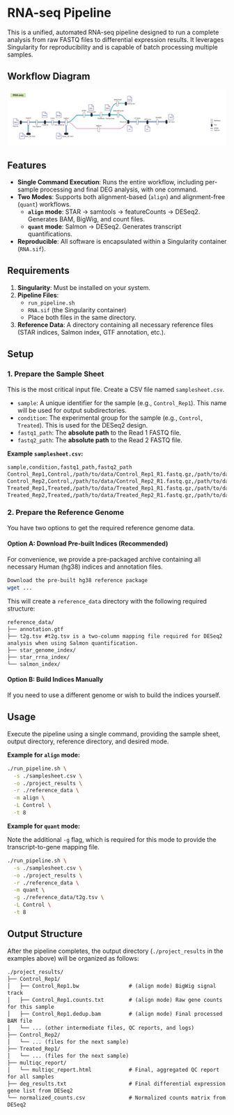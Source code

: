 # RNA-seq Pipeline

This is a unified, automated RNA-seq pipeline designed to run a complete analysis from raw FASTQ files to differential expression results. It leverages Singularity for reproducibility and is capable of batch processing multiple samples.

## Workflow Diagram
![Workflow](RNA_seq_pipeline.png)

## Features

-   **Single Command Execution**: Runs the entire workflow, including per-sample processing and final DEG analysis, with one command.
-   **Two Modes**: Supports both alignment-based (`align`) and alignment-free (`quant`) workflows.
    -   **`align` mode**: STAR -> samtools -> featureCounts -> DESeq2. Generates BAM, BigWig, and count files.
    -   **`quant` mode**: Salmon -> DESeq2. Generates transcript quantifications.
-   **Reproducible**: All software is encapsulated within a Singularity container (`RNA.sif`).

## Requirements

1.  **Singularity**: Must be installed on your system.
2.  **Pipeline Files**:
    -   `run_pipeline.sh`
    -   `RNA.sif` (the Singularity container)
    -   Place both files in the same directory.
3.  **Reference Data**: A directory containing all necessary reference files (STAR indices, Salmon index, GTF annotation, etc.).

## Setup

### 1. Prepare the Sample Sheet

This is the most critical input file. Create a CSV file named `samplesheet.csv`.

-   `sample`: A unique identifier for the sample (e.g., `Control_Rep1`). This name will be used for output subdirectories.
-   `condition`: The experimental group for the sample (e.g., `Control`, `Treated`). This is used for the DESeq2 design.
-   `fastq1_path`: The **absolute path** to the Read 1 FASTQ file.
-   `fastq2_path`: The **absolute path** to the Read 2 FASTQ file.

**Example `samplesheet.csv`:**

```csv
sample,condition,fastq1_path,fastq2_path
Control_Rep1,Control,/path/to/data/Control_Rep1_R1.fastq.gz,/path/to/data/Control_Rep1_R2.fastq.gz
Control_Rep2,Control,/path/to/data/Control_Rep2_R1.fastq.gz,/path/to/data/Control_Rep2_R2.fastq.gz
Treated_Rep1,Treated,/path/to/data/Treated_Rep1_R1.fastq.gz,/path/to/data/Treated_Rep1_R2.fastq.gz
Treated_Rep2,Treated,/path/to/data/Treated_Rep2_R1.fastq.gz,/path/to/data/Treated_Rep2_R2.fastq.gz
````

### 2\. Prepare the Reference Genome

You have two options to get the required reference genome data.

#### Option A: Download Pre-built Indices (Recommended)

For convenience, we provide a pre-packaged archive containing all necessary Human (hg38) indices and annotation files.

```bash
Download the pre-built hg38 reference package
wget ...
```

This will create a `reference_data` directory with the following required structure:

```
reference_data/
├── annotation.gtf
├── t2g.tsv #t2g.tsv is a two-column mapping file required for DESeq2 analysis when using Salmon quantification.
├── star_genome_index/
├── star_rrna_index/
└── salmon_index/
```

#### Option B: Build Indices Manually

If you need to use a different genome or wish to build the indices yourself.


## Usage

Execute the pipeline using a single command, providing the sample sheet, output directory, reference directory, and desired mode.

**Example for `align` mode:**

```bash
./run_pipeline.sh \
  -s ./samplesheet.csv \
  -o ./project_results \
  -r ./reference_data \
  -m align \
  -L Control \
  -t 8
```

**Example for `quant` mode:**

Note the additional `-g` flag, which is required for this mode to provide the transcript-to-gene mapping file.

```bash
./run_pipeline.sh \
  -s ./samplesheet.csv \
  -o ./project_results \
  -r ./reference_data \
  -m quant \
  -g ./reference_data/t2g.tsv \
  -L Control \
  -t 8
```

## Output Structure

After the pipeline completes, the output directory (`./project_results` in the examples above) will be organized as follows:

```
./project_results/
├── Control_Rep1/
│   ├── Control_Rep1.bw                # (align mode) BigWig signal track
│   ├── Control_Rep1.counts.txt        # (align mode) Raw gene counts for this sample
│   ├── Control_Rep1.dedup.bam         # (align mode) Final processed BAM file
│   └── ... (other intermediate files, QC reports, and logs)
├── Control_Rep2/
│   └── ... (files for the next sample)
├── Treated_Rep1/
│   └── ... (files for the next sample)
├── multiqc_report/
│   └── multiqc_report.html            # Final, aggregated QC report for all samples
├── deg_results.txt                    # Final differential expression gene list from DESeq2
└── normalized_counts.csv              # Normalized counts matrix from DESeq2
```
